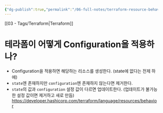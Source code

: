 ```yaml
---
{"dg-publish":true,"permalink":"/06-full-notes/terraform-resource-behavior/","noteIcon":""}
---
```


[[03 - Tags/Terraform\|Terraform]]

# 테라폼이 어떻게 Configuration을 적용하나?
- Configuration을 적용하면 해당하는 리소스를 생성한다. (state에 없다는 전제 하에)
- `state`엔 존재하지만 `configuration`엔 존재하지 않는다면 제거한다.
- `state`의 값과 `configuration` 설정 값이 다르면 업데이트한다. (업데이트가 불가능한 설정 값이면 제거하고 새로 만듬)
https://developer.hashicorp.com/terraform/language/resources/behavior
